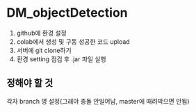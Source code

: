# DM_objectDetection


1. github에 환경 설정
2. colab에서 생성 및 구동 성공한 코드 upload
3. 서버에 git clone하기
4. 환경 setting 점검 후 .jar 파일 실행


## 정해야 할 것
각자 branch 명 설정(그래야 충돌 안일어남, master에 때려박으면 안됨)
